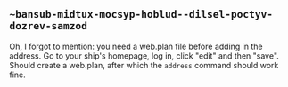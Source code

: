 ## `~bansub-midtux-mocsyp-hoblud--dilsel-poctyv-dozrev-samzod`
Oh, I forgot to mention: you need a web.plan file before adding in the address. Go to your ship's homepage, log in, click "edit" and then "save". Should create a web.plan, after which the `address` command should work fine.